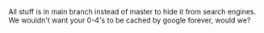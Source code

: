 All stuff is in main branch instead of master to hide it from search engines. We wouldn't want your 0-4's to be cached by google forever, would we?
